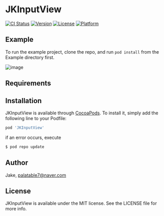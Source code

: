 # JKInputView

[![CI Status](https://img.shields.io/travis/JK0369/JKInputView.svg?style=flat)](https://travis-ci.org/JK0369/JKInputView)
[![Version](https://img.shields.io/cocoapods/v/JKInputView.svg?style=flat)](https://cocoapods.org/pods/JKInputView)
[![License](https://img.shields.io/cocoapods/l/JKInputView.svg?style=flat)](https://cocoapods.org/pods/JKInputView)
[![Platform](https://img.shields.io/cocoapods/p/JKInputView.svg?style=flat)](https://cocoapods.org/pods/JKInputView)

## Example

To run the example project, clone the repo, and run `pod install` from the Example directory first.

![image](https://user-images.githubusercontent.com/43035817/116114856-b858f200-a6f4-11eb-91a1-4f288ba926f9.png)


## Requirements

## Installation

JKInputView is available through [CocoaPods](https://cocoapods.org). To install
it, simply add the following line to your Podfile:

```ruby
pod 'JKInputView'
```  

if an error occurs, execute 
```ruby
$ pod repo update
```

## Author

Jake, palatable7@naver.com

## License

JKInputView is available under the MIT license. See the LICENSE file for more info.
